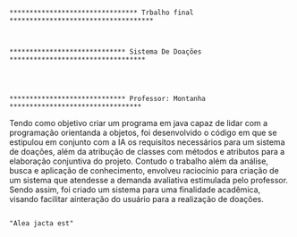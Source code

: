 
                                                              ******************************** Trbalho final ************************************ 


                                                             ***************************** Sistema De Doações **********************************



                                                              ***************************** Professor: Montanha *********************************





Tendo como objetivo criar um programa em java capaz de lidar com a programação orientanda a objetos, foi desenvolvido o código em que se estipulou em conjunto com a IA os requisitos necessários para um sistema de doações, além da atribução de classes com métodos e atributos para a elaboração conjuntiva do projeto. Contudo o trabalho além da análise, busca e aplicação de conhecimento, envolveu raciocínio para criação de um sistema que atendesse a demanda avaliativa estimulada pelo professor. Sendo assim, foi criado um sistema para uma finalidade acadêmica, visando facilitar ainteração do usuário para a realização de doações. 


                                                                                                    "Alea jacta est"
 
